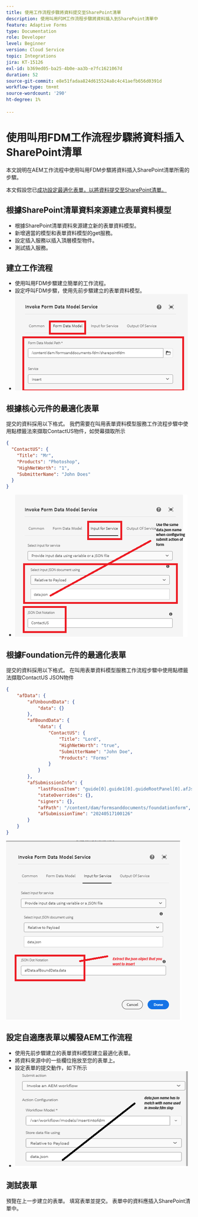 ```yaml
---
title: 使用工作流程步驟將資料提交至SharePoint清單
description: 使用叫用FDM工作流程步驟將資料插入到SharePoint清單中
feature: Adaptive Forms
type: Documentation
role: Developer
level: Beginner
version: Cloud Service
topic: Integrations
jira: KT-15126
exl-id: b369ed05-ba25-4b0e-aa3b-e7fc1621067d
duration: 52
source-git-commit: e8e51fadaa824d615524a8c4c41aefb656d0391d
workflow-type: tm+mt
source-wordcount: '290'
ht-degree: 1%

---
```


# 使用叫用FDM工作流程步驟將資料插入SharePoint清單


本文說明在AEM工作流程中使用叫用FDM步驟將資料插入SharePoint清單所需的步驟。

本文假設您已[成功設定最適化表單，以將資料提交至SharePoint清單。](https://experienceleague.adobe.com/docs/experience-manager-cloud-service/content/forms/adaptive-forms-authoring/authoring-adaptive-forms-core-components/create-an-adaptive-form-on-forms-cs/configure-submit-actions-core-components.html?lang=en#connect-af-sharepoint-list)


## 根據SharePoint清單資料來源建立表單資料模型

* 根據SharePoint清單資料來源建立新的表單資料模型。
* 新增適當的模型和表單資料模型的get服務。
* 設定插入服務以插入頂層模型物件。
* 測試插入服務。


## 建立工作流程

* 使用叫用FDM步驟建立簡單的工作流程。
* 設定呼叫FDM步驟，使用先前步驟建立的表單資料模型。
* ![關聯 — fdm](assets/fdm-insert-1.png)

## 根據核心元件的最適化表單

提交的資料採用以下格式。 我們需要在叫用表單資料模型服務工作流程步驟中使用點標籤法來擷取ContactUS物件，如熒幕擷取所示

```json
{
  "ContactUS": {
    "Title": "Mr",
    "Products": "Photoshop",
    "HighNetWorth": "1",
    "SubmitterName": "John Does"
  }
}
```


* ![對映輸入引數](assets/fdm-insert-2.png)


## 根據Foundation元件的最適化表單

提交的資料採用以下格式。 在叫用表單資料模型服務工作流程步驟中使用點標籤法擷取ContactUS JSON物件

```json
{
    "afData": {
        "afUnboundData": {
            "data": {}
        },
        "afBoundData": {
            "data": {
                "ContactUS": {
                    "Title": "Lord",
                    "HighNetWorth": "true",
                    "SubmitterName": "John Doe",
                    "Products": "Forms"
                }
            }
        },
        "afSubmissionInfo": {
            "lastFocusItem": "guide[0].guide1[0].guideRootPanel[0].afJsonSchemaRoot[0]",
            "stateOverrides": {},
            "signers": {},
            "afPath": "/content/dam/formsanddocuments/foundationform",
            "afSubmissionTime": "20240517100126"
        }
    }
}
```

![foundation表單](assets/foundation-based-form.png)

## 設定自適應表單以觸發AEM工作流程

* 使用先前步驟建立的表單資料模型建立最適化表單。
* 將資料來源中的一些欄位拖放至您的表單上。
* 設定表單的提交動作，如下所示
* ![送出動作](assets/configure-af.png)



## 測試表單

預覽在上一步建立的表單。 填寫表單並提交。 表單中的資料應插入SharePoint清單中。

